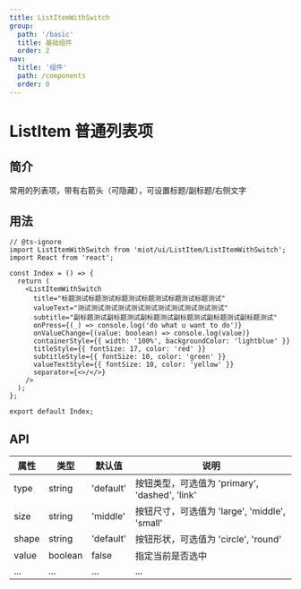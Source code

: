 ```yaml
---
title: ListItemWithSwitch
group:
  path: '/basic'
  title: 基础组件
  order: 2
nav:
  title: '组件'
  path: /components
  order: 0
---
```


# ListItem 普通列表项

## 简介

常用的列表项，带有右箭头（可隐藏），可设置标题/副标题/右侧文字

## 用法

```tsx
// @ts-ignore
import ListItemWithSwitch from 'miot/ui/ListItem/ListItemWithSwitch';
import React from 'react';

const Index = () => {
  return (
    <ListItemWithSwitch
      title="标题测试标题测试标题测试标题测试标题测试标题测试"
      valueText="测试测试测试测试测试测试测试测试测试测试测试"
      subtitle="副标题测试副标题测试副标题测试副标题测试副标题测试副标题测试"
      onPress={(_) => console.log('do what u want to do')}
      onValueChange={(value: boolean) => console.log(value)}
      containerStyle={{ width: '100%', backgroundColor: 'lightblue' }}
      titleStyle={{ fontSize: 17, color: 'red' }}
      subtitleStyle={{ fontSize: 10, color: 'green' }}
      valueTextStyle={{ fontSize: 10, color: 'yellow' }}
      separator={<>/</>}
    />
  );
};

export default Index;
```

## API

| 属性  | 类型    | 默认值    | 说明                                           |
| ----- | ------- | --------- | ---------------------------------------------- |
| type  | string  | 'default' | 按钮类型，可选值为 'primary', 'dashed', 'link' |
| size  | string  | 'middle'  | 按钮尺寸，可选值为 'large', 'middle', 'small'  |
| shape | string  | 'default' | 按钮形状，可选值为 'circle', 'round'           |
| value | boolean | false     | 指定当前是否选中                               |
| ...   | ...     | ...       | ...                                            |
